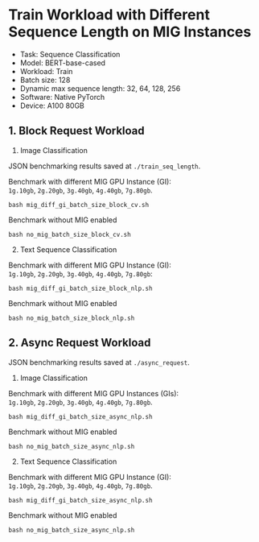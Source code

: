 # Train Workload with Different Sequence Length on MIG Instances

- Task: Sequence Classification
- Model: BERT-base-cased
- Workload: Train
- Batch size: 128
- Dynamic max sequence length: 32, 64, 128, 256
- Software: Native PyTorch
- Device: A100 80GB

## 1. Block Request Workload

1. Image Classification

JSON benchmarking results saved at `./train_seq_length`.

Benchmark with different MIG GPU Instance (GI):  
`1g.10gb`, `2g.20gb`, `3g.40gb`, `4g.40gb`, `7g.80gb`.
```shell
bash mig_diff_gi_batch_size_block_cv.sh
```

Benchmark without MIG enabled
```shell
bash no_mig_batch_size_block_cv.sh
```

2. Text Sequence Classification

Benchmark with different MIG GPU Instance (GI):  
`1g.10gb`, `2g.20gb`, `3g.40gb`, `4g.40gb`, `7g.80gb`:
```shell
bash mig_diff_gi_batch_size_block_nlp.sh
```

Benchmark without MIG enabled
```shell
bash no_mig_batch_size_block_nlp.sh
```

## 2. Async Request Workload

JSON benchmarking results saved at `./async_request`.

1. Image Classification

Benchmark with different MIG GPU Instances (GIs):  
`1g.10gb`, `2g.20gb`, `3g.40gb`, `4g.40gb`, `7g.80gb`.
```shell
bash mig_diff_gi_batch_size_async_nlp.sh
```

Benchmark without MIG enabled
```shell
bash no_mig_batch_size_async_nlp.sh
```

2. Text Sequence Classification

Benchmark with different MIG GPU Instance (GI):  
`1g.10gb`, `2g.20gb`, `3g.40gb`, `4g.40gb`, `7g.80gb`.
```shell
bash mig_diff_gi_batch_size_async_nlp.sh
```

Benchmark without MIG enabled
```shell
bash no_mig_batch_size_async_nlp.sh
```
